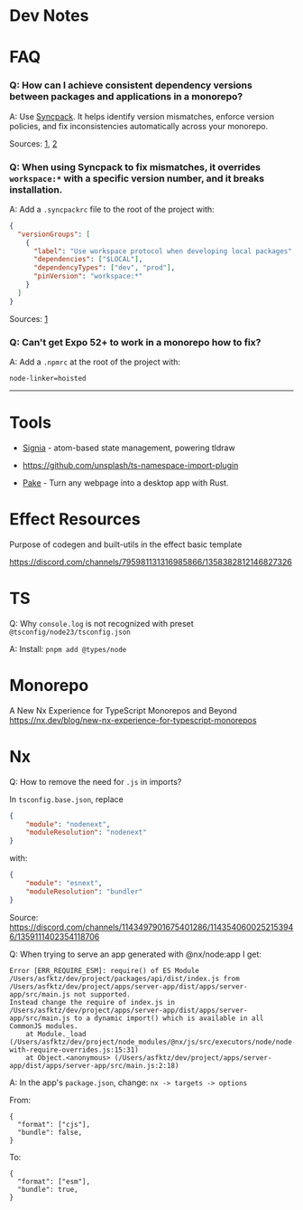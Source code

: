 # Dev Notes


# FAQ

### Q: How can I achieve consistent dependency versions between packages and applications in a monorepo?

A: Use [Syncpack](https://jamiemason.github.io/syncpack/guide/getting-started/). It helps identify version mismatches, enforce version policies, and fix inconsistencies automatically across your monorepo.

Sources: [1](https://www.reddit.com/r/webdev/comments/146rzbh/comment/jntjwjs/), [2](https://turbo.build/repo/docs/crafting-your-repository/managing-dependencies#using-purpose-built-tooling)

### Q: When using Syncpack to fix mismatches, it overrides `workspace:*` with a specific version number, and it breaks installation.

A: Add a `.syncpackrc` file to the root of the project with:  
```json
{
  "versionGroups": [
    {
      "label": "Use workspace protocol when developing local packages",
      "dependencies": ["$LOCAL"],
      "dependencyTypes": ["dev", "prod"],
      "pinVersion": "workspace:*"
    }
  ]
}
```

Sources: [1](https://jamiemason.github.io/syncpack/examples/pnpm-workspace-protocol/#_top)

### Q: Can't get Expo 52+ to work in a monorepo how to fix?

A: Add a `.npmrc` at the root of the project with:

```
node-linker=hoisted
```


---


# Tools

* [Signia](https://github.com/tldraw/signia) - atom-based state management, powering tldraw

* https://github.com/unsplash/ts-namespace-import-plugin

* [Pake](https://github.com/tw93/Pake) - Turn any webpage into a desktop app with Rust.



# Effect Resources

Purpose of codegen and built-utils in the effect basic
template

https://discord.com/channels/795981131316985866/1358382812146827326


# TS

Q: Why `console.log` is not recognized with preset `@tsconfig/node23/tsconfig.json`

A: Install: `pnpm add @types/node`



# Monorepo

A New Nx Experience for TypeScript Monorepos and Beyond
https://nx.dev/blog/new-nx-experience-for-typescript-monorepos



# Nx
Q: How to remove the need for `.js` in imports?

In `tsconfig.base.json`, replace 
```json
{
    "module": "nodenext",
    "moduleResolution": "nodenext"
}
```

with:
```json
{
    "module": "esnext",
    "moduleResolution": "bundler"
}
```
Source: https://discord.com/channels/1143497901675401286/1143540600252153946/1359111402354118706

Q: When trying to serve an app generated with @nx/node:app
I get:
```
Error [ERR_REQUIRE_ESM]: require() of ES Module /Users/asfktz/dev/project/packages/api/dist/index.js from /Users/asfktz/dev/project/apps/server-app/dist/apps/server-app/src/main.js not supported.
Instead change the require of index.js in /Users/asfktz/dev/project/apps/server-app/dist/apps/server-app/src/main.js to a dynamic import() which is available in all CommonJS modules.
    at Module._load (/Users/asfktz/dev/project/node_modules/@nx/js/src/executors/node/node-with-require-overrides.js:15:31)
    at Object.<anonymous> (/Users/asfktz/dev/project/apps/server-app/dist/apps/server-app/src/main.js:2:18)
```

A: In the app's `package.json`, change:
`nx -> targets -> options`

From:
```json5
{
  "format": ["cjs"],
  "bundle": false,
}
```
To:
```json5
{
  "format": ["esm"],
  "bundle": true,
}
```
